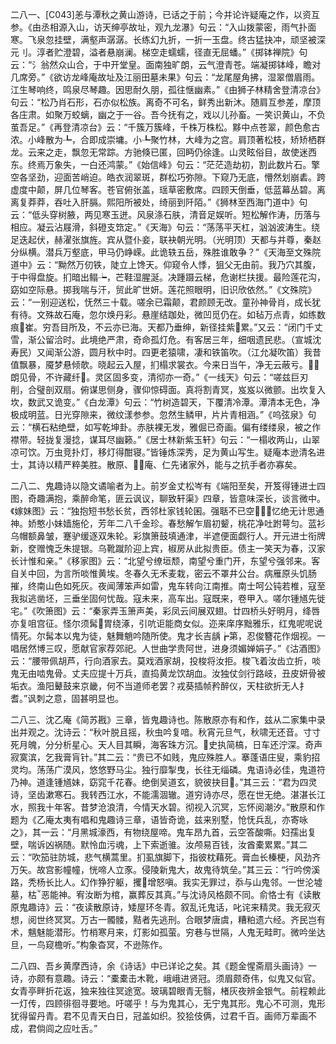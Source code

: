<!-- { "loadSidebar": true } -->
二八一、[C043]恙与潭秋之黄山游诗，已话之于前；今并论许疑庵之作，以资互参。《由丞相源入山，访天绅亭故址，观九龙瀑》句云：“入山拨蒙密，雨气扑面寒。飞泉忽挂壁，满壑声潺潺。长练幻九折，一折一玉盘。终古猛抉冲，顽坚被深元刂。淳者贮澄碧，溢者悬崩澜。梯空走蠕蠕，径直无屈蟠。”《掷钵禅院》句云：“氵翁然众山合，于中开堂皇。面南独旷朗，云气澄青苍。端凝掷钵峰，瞻对几席旁。”《欲访龙峰庵故址及江丽田墓未果》句云：“龙尾屋角拂，湿翠僧眉雨。江生琴响终，鸣泉尽琴趣。因思耐久朋，孤往惬幽素。”《由狮子林精舍登清凉台》句云：“松乃肖石形，石亦似松族。离奇不可名，鲜秀出新沐。随肩互参差，摩顶各庄肃。如聚万蛟螭，幽之于一谷。吾今抚有之，戏以儿孙畜。一笑识黄山，不负茧吾足。”《再登清凉台》云：“千簇万簇峰，千株万株松。黟中点苍翠，颜色愈古浓。小峰散为┺，合即成崇墉。小┺聚竹林，大峰为之宫。肩顶著松枝，矫矫栖群龙。云来之走，飘忽无常踪。方驰倏已匿，回眄仍徐逢。山灵眩俗目，故使迷西东。终焉万象失，一白还鸿蒙。”《始信峰》句云：“茫茫造劫初，割此数片石。擎空各坚劲，迎面苦峭迫。皓衣润翠斑，群松巧弥隙。下窥乃无底，懵然划崩砉。跨虚度中颠，屏几位琴客。苍官俯张盖，瑶草密敷席。四顾天倒垂，低蓝幕丛碧。离离复莽莽，吞吐入肝膈。熙阳所被处，绮丽到阡陌。”《狮林至西海门道中》句云：“低头穿树腋，两见寒玉迸。风泉涤石肤，清音足娱听。短松解作涛，历落与相应。凝云沾屐滑，斜磴支筇定。”《天海》句云：“荡荡平天杠，汹汹波涛生。绕足迭起伏，赫濯张旗旌。宾从暨仆妾，联袂朝光明。（光明顶）天都与并尊，秦赵分纵横。潜兵万壑底，甲马仍峥嵘。此诡轶五岳，殊胜谁敢争？”《天海至文殊院道中》云：“黝然万仞铁，陡立上馋天。仰窥令人悸，狙父无由前。我乃穴其腹，于中得盘旋。扪暗出鳎┶，芒鞋湿腥涎。决踵蹑云梯，危谢栏扶援。最险莲花沟，窈如空际悬。掷我喘与汗，贸此旷世妍。莲花照眼明，旧识欣依然。”《文殊院》云：“一别迎送松，怃然三十载。嗟余已霜颠，君颜顾无改。童孙神骨肖，成长犹有待。文殊故石庵，忽尔焕丹彩。悬崖结跏处，微凹觅仍在。如毡万点青，如练数痕崔。穷吾目所及，不云亦已海。天都乃垂绅，新径挂紫累。”又云：“闭门千丈雪，渐公留洽时。此境绝严肃，奇命孤灯危。有客居三年，细咽遗民悲。（宣城沈寿民）又闻渐公游，圆月秋中时。四更老猿啸，凄和铁笛吹。（江允凝吹笛）我昔值飘暴，魇梦悬倾欹。晓起云入屋，扪榻求裳衣。今来日当午，净无云蔽亏。朗见骨，不许藏纤。灵区固多变，清彻亦一奇。”《一线天》句云：“嗟兹巨刃削，合璧剖双扇。俯谋思侧身，骤仰惊碍面。真将割青冥，岌岌以微颤。出坎复入坎，数武又诡变。”《白龙潭》句云：“竹树造碧天，下覆清冷潭。潭清本无色，净极成明蓝。日光穿隙来，微纹漾参参。忽然生鳞甲，片片青相涵。”《呜弦泉》句云：“横石粘绝壁，如写乾坤卦。赤肤裸无发，雅倔已奇画。偏有缕缕泉，被之作襟带。轻拢复漫捻，谋耳尽幽籁。”《居士林新紫玉轩》句云：“一榻收两山，山翠凉可饮。万虫竞扑灯，移灯得酣寝。”皆锤炼深秀，足为黄山写生。疑庵本逊清名进士，其诗以精严粹美胜。散原、庵、仁先诸家外，能与之抗手者亦寡矣。

二八二、鬼趣诗以隐文谲喻者为上。前岁金丈松岑有《端阳至矣，开笈得锺进士四图，奇趣满抱，乘醉命笔，匪云讽议，聊致轩渠》四章，皆意味深长，谈言微中。《嫁妹图》云：“独抱短书愁长贫，西邻杜家钱轮囷。强聒不已空，忆绝无计思通神。娇憨小妹嫱施伦，芳年二八千金珍。春愁解乍眉初颦，桃花净吐跗萼匀。蓝衫乌帽额鼻皱，蹇驴缓逐双朱轮。彩旗箫鼓填通津，半遮便面觑行人。开元进士衔牌新，奁赠愧乏朱提银。乌靴蹴阶迎上宾，椒房从此拟贵臣。债主一笑天为春，汉家长计惟和亲。”《移家图》云：“北望兮缭垣颓，南望兮重门开，东望兮强邻来。客自关中回，为言所啖惟黄埃。冬春久无禾麦栽，密云不罩井公台。病雁原头饥肠摧，终南山色如死灰。夜闻薄笨声如雷，鬼车转向江南推。南士呵公钝若椎，寇至我拟逃凿坯，三垂坐固何忧哉。寇未来，高车出。寇既来，卷甲入。嗟尔锺馗先徙宅。”《吹箫图》云：“秦家弄玉箫声美，彩凤云间展双翅。廿四桥头好明月，绛唇亦复咀宫征。怪尔须髯胃绕涿，引吭讵能商女似。迩来庠序黜雅乐，红鬼呢呢说情死。尔髯本以鬼为徒，魅舞魈吟随所使。鬼才长吉龋┢第，忍俊簪花作烟视。一唱居然博三叹，愿献官家荐郊祀。人世曲学贵阿世，进身须媚婵娟子。”《沽酒图》云：“腰带佩胡芦，行向酒家去。莫戏酒家胡，投梭将汝拒。梭飞着汝齿立折，啖鬼无由啮鬼骨。丈夫应提十万兵，直捣黄龙饮胡血。汝独仗剑行路岐，丑皮妍骨被垢衣。渔阳鼙鼓来京畿，何不当道师老罢？戎葵插帧矜醉仪，天柱欲折无人扌耆。”讽刺之意，固甚明显也。

二八三、沈乙庵《简苏戡》三章，皆鬼趣诗也。陈散原亦有和作，兹从二家集中录出并观之。沈诗云：“秋叶脱且摇，秋虫吟复喑。秋宵元旦气，秋啸无还音。寸寸死月魄，分分析星心。天人目其瞬，海客珠方沉。史执简槁，日车还泞深。奇声寂寞滨，乞我膏肓针。”其二云：“贵已不如贱，鬼应殊胜人。搴蓬语庄叟，乘豹招灵均。荡荡广漠风，悠悠野马尘。独行靡掣曳，长往无缁磷。鬼语诗必佳，鬼道符乃神。道逢锺馗妹，窈窕千花春。绝倒吴道玄，貌彼抉目。”其三云：“君为四灵诗，坚齿漱寒石。我转西江水，不能濡涸辙。道穷诗亦尽，愿在世无绝。湛湛长江水，照我十年客。昔梦沧浪清，今情天水碧。彻视入沉冥，忘怀阅潮汐。”散原和作题为《乙庵太夷有唱和鬼趣诗三章，语皆奇诡，兹来别墅，怆怃兵乱，亦寄咏之》，其一云：“月黑城濠西，有物绕屋啼。鬼车昂九首，云空答酸嘶。妇孺出复壁，喘诉凶祸随。默怜血污魂，上下索逝骓。汝颅易百钱，汝酋橐累累。”其二云：“吹笳驻防城，悲气横蒿里。扪虱旗脚下，指彼枕藉死。膏血长榛梗，风劲齐万矢。故宫影幢幢，恍啼人立豕。侵陵新鬼大，故鬼待筑垒。”其三云：“行吟傍溪路，秃杨长比人。幻作狰狞躯，攫增怒嗔。我实无罪过，忝与山鬼邻。一世沦墟墓，枯恶能神。宥汝断为棺，赢葬反其真。”与沈诗风格颇不同。俞恪士有《读散原鬼趣诗》云：“夜读散原诗，矮屋环冬青。叙乱讬鬼话，叱诧来精灵。我无寂灭想，阅世终冥冥。万古一髑髅，黠者先逃刑。合眼梦唐虞，糟粕遗六经。齐民岂有术，魑魅能潜形。竹梢寒月来，灯影如孤萤。穷巷与世隔，人鬼无畦町。微吟坐达旦，一鸟窥檐听。”构象杳冥，不逊陈作。

二八四、吾乡黄摩西诗，余《诗话》中已详论之矣。其《题金惺斋扇头画诗》一诗，亦颇有意趣。诗云：“橐橐击木靴，峨峨进贤冠。须眉颇奇伟，似鬼又似官。女青亭畔折花返，独来独往冥途宽。玻璃碧眼青无翳，楮灰夜辨金银气。前程赖此一灯传，四顾徘徊寻要地。吁嗟乎！与为鬼其心，无宁鬼其形。鬼心不可测，鬼形犹得留丹青。君不见青天白日，冠盖如织。狡狯伎俩，过君千百。画师万辈画不成，君倘闾之应吐舌。”

